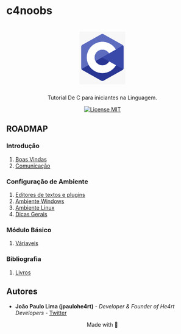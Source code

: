 # c4noobs

<h1 align="center">
  <img src="./images/c.png" alt="php" width="120">
</h1>

<p align="center">Tutorial De C para iniciantes na Linguagem.</p>

<p align="center">
  <a href="https://opensource.org/licenses/MIT">
    <img src="https://img.shields.io/badge/License-MIT-blue.svg" alt="License MIT">
  </a>
</p>

## ROADMAP

### Introdução

1. [Boas Vindas](/1-Introducao/1-Boas-vindas.md)
2. [Comunicação](/1-Introducao/2-Comunicacao.md)

### Configuração de Ambiente

1. [Editores de textos e plugins](/2-Ambiente/1-Editores-e-plugins.md)
2. [Ambiente Windows](/2-Ambiente/2-Ambiente-windows.md)
3. [Ambiente Linux](/2-Ambiente/3-Ambiente-linux.md)
4. [Dicas Gerais](/2-Ambiente/4-Dicas-gerais.md)

### Módulo Básico

1. [Váriaveis](/3-Basico/1-Variaveis.md)


### Bibliografia

1. [Livros](/4-Bibligrafia/1-Livros)

## Autores

- **João Paulo Lima (jpaulohe4rt)** - _Developer & Founder of He4rt Developers_ - [Twitter](https://twitter.com/jpaulohe4rt)

<p align="center">Made with 💜</p>
